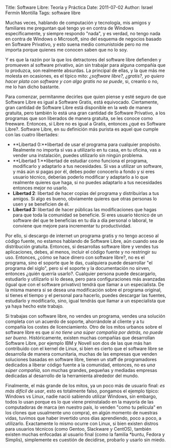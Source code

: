 Title: Software Libre: Teoría y Práctica
Date: 2011-07-02
Author: Israel Fermín Montilla
Tags: software libre

Muchas veces, hablando de computación y tecnología, mis amigos y
familiares me preguntan qué tengo yo en contra de Windows
específicamente, y siempre respondo "nada", y es verdad, no tengo nada
en contra de Windows o Microsoft, sino del esquema de negocios basado en
Software Privativo, y esto suena medio comunistoide pero no me importa
porque quienes me conocen saben que no lo soy.

Y es que la razón por la que los detractores del software libre
defienden y promueven al software privativo, aún sin trabajar para
alguna compañía que lo produzca, son realmente absurdas. La principal de
ellas, y la que más me molesta en ocasiones, es el típico mito:
*¿software libre?, ¿gratis?, yo quiero hacer plata con software y con
algo gratis no se puede*, si, creanlo o no, me lo han dicho bastante.

Para comenzar, permítanme decirles que quien piense y esté seguro de que
Software Libre es igual a Software Gratis, está equivocado. Ciertamente,
gran cantidad de Software Libre está disponible en la web de manera
gratuita, pero también lo está una gran cantidad de Software Privativo,
a los programas que son liberados de manera gratuita, se les conoce como
freeware. Entonces, si Libre no es igual a  Gratis, entonces ¿qué es Software
Libre?. Software Libre, en su definición más purista es aquel que cumple
con las cuatro libertades:

-   **Libertad 0:**libertad de usar el programa para
    cualquier propósito. Realmente no importa si vas a utilizarlo en tu
    casa, en tu oficina, vas a vender una instalación, puedes utilizarlo
    sin ningún problema.
-   **Libertad 1:**libertad de estudiar como funciona el programa,
    modificarlo y adaptarlo a tus necesidades. Si vas a utilizar un
    software, y más aún si pagas por él, debes poder conocerlo a fondo y
    si eres usuario técnico, deberías poderlo modificar y adaptarlo a lo
    que realmente quieres que haga, si no puedes adaptarlo a tus
    necesidades entonces mejor no usarlo.
-   **Libertad 2**: libertad de hacer copias del programa y
    distribuirlas a tus amigos. Si algo es bueno, obviamente quieres que
    otras personas lo usen y se beneficien de él.
-   **Libertad 3:** libertad de hacer públicas las modificaciones que
    hagas para que toda la comunidad se beneficie. Si eres usuario
    técnico de un software del que te beneficias en tu día a día
    personal o laboral, te conviene que mejore para incrementar
    tu productividad.

Por ello, si descargo de internet un programa gratis y no tengo acceso
al código fuente, no estamos hablando de Software Libre, aún cuando sea
de distribución gratuita. Entonces, si desarrollas software libre y
vendes tus aplicaciones, debes, al menos, incluir el código fuente y no
restringir su uso. Entonces, ¿cómo se hace dinero con software libre?,
no es el programa, sino el soporte que le das, cualquiera puede
desarrollar "el programa del siglo", pero si el soporte y la
documentación no sirven, entonces ¿quién querría usarlo?. Cualquier
persona puede descargarlo, estudiarlo y utilizarlo si lo desea, pero
para configuraciones más avanzadas (igual que con el software privativo)
tendrá que llamar a un especialista. De la misma manera si se desea una
modificación sobre el programa original, si tienes el tiempo y el
personal para hacerlo, puedes descargar las fuentes, estudiarlo y
modificarlo, sino, igual tendrás que llamar a un especialista que ya
haya hecho este trabajo.

Si trabajas con software libre, no vendes un programa, vendes una
solución completa con un acuerdo de soporte, ahorrándole al cliente y a
tu compañía los costes de licenciamiento. Otro de los mitos urbanos
sobre el software libre es que *si no tiene una súper compañía por
detrás, no puede ser bueno*. Históricamente, existen muchas compañías
que desarrollan Software Libre, por ejemplo IBM y Novell son dos de las
que más han contribuido con el kernel de Linux, si bien es cierto que el
software libre se desarrolla de manera comunitaria, muchas de las
empresas que venden soluciones basadas en software libre, tienen un
staff de programadores dedicados a liberar código fuente a la comunidad,
entonces, no es *una súper compañía*, son muchas grandes, pequeñas y
mediadas empresas dedicadas al desarrollo de la herramienta alrededor
del mundo.

Finalmente, el más grande de los mitos, ya un poco más de usuario final:
*es más difícil de usar*, esto es totalmente falso, pongamos el ejemplo
típico: Windows vs Linux, nadie nació sabiendo utilizar Windows, sin
embargo, todos lo usan porque es lo que viene preinstalado en la mayoría
de las computadoras de marca (en nuestro país, lo venden "como tu
película" en los clones que usualmente uno compra), en algún momento de
nuestras vidas, tuvimos que haber invertido unos días aprendiendo, poco
a poco, a utilizarlo. Exactamente lo mismo ocurre con Linux, si bien
existen distros para usuarios técnicos (como Gentoo, Slackware y
CentOS), también existen muchas enfocadas al usuario final (como la
familia \*buntu, Fedora y Simplis), simplemente es cuestión de
decidirse, probarlo y usarlo sin miedo.
